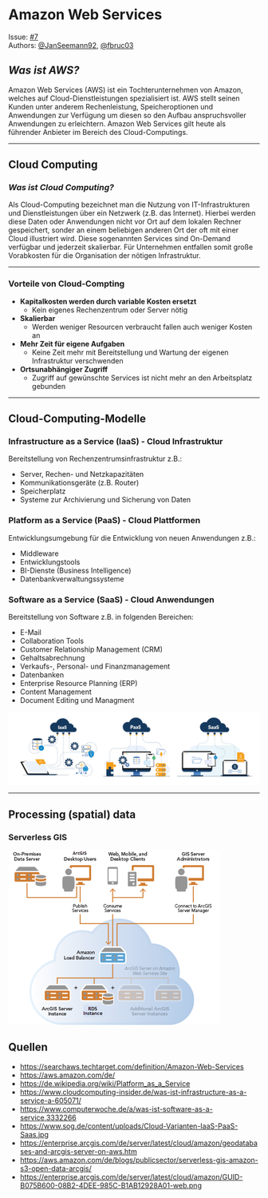 # **Amazon Web Services**

Issue: [#7](<https://github.com/Geosoft2/geosoft2-2021/issues/7>)  
Authors: [@JanSeemann92](https://github.com/JanSeemann92), [@fbruc03](https://github.com/fbruc03)

## _**Was ist AWS?**_

Amazon Web Services (AWS) ist ein Tochterunternehmen von Amazon, welches auf Cloud-Dienstleistungen spezialisiert ist. AWS stellt seinen Kunden unter anderem Rechenleistung, Speicheroptionen und Anwendungen zur Verfügung um diesen so den Aufbau anspruchsvoller Anwendungen zu erleichtern.
Amazon Web Services gilt heute als führender Anbieter im Bereich des Cloud-Computings.

---

## **Cloud Computing**

### _**Was ist Cloud Computing?**_

Als Cloud-Computing bezeichnet man die Nutzung von IT-Infrastrukturen und Dienstleistungen über ein Netzwerk (z.B. das Internet). Hierbei werden diese Daten oder Anwendungen nicht vor Ort auf dem lokalen Rechner gespeichert, sonder an einem beliebigen anderen Ort der oft mit einer Cloud illustriert wird.
Diese sogenannten Services sind On-Demand verfügbar und jederzeit skalierbar. Für Unternehmen entfallen somit große Vorabkosten für die Organisation der nötigen Infrastruktur.

---

### **Vorteile von Cloud-Compting**

- **Kapitalkosten werden durch variable Kosten ersetzt**
  - Kein eigenes Rechenzentrum oder Server nötig
- **Skalierbar**
  - Werden weniger Resourcen verbraucht fallen auch weniger Kosten an
- **Mehr Zeit für eigene Aufgaben**
  - Keine Zeit mehr mit Bereitstellung und Wartung der eigenen Infrastruktur verschwenden
- **Ortsunabhängiger Zugriff**
  - Zugriff auf gewünschte Services ist nicht mehr an den Arbeitsplatz gebunden

---

## **Cloud-Computing-Modelle**

### Infrastructure as a Service (IaaS) - Cloud Infrastruktur

Bereitstellung von Rechenzentrumsinfrastruktur z.B.:

- Server, Rechen- und Netzkapazitäten
- Kommunikationsgeräte (z.B. Router)
- Speicherplatz
- Systeme zur Archivierung und Sicherung von Daten

### Platform as a Service (PaaS) - Cloud Plattformen

Entwicklungsumgebung für die Entwicklung von neuen Anwendungen z.B.:

- Middleware
- Entwicklungstools
- BI-Dienste (Business Intelligence)
- Datenbankverwaltungssysteme

### Software as a Service (SaaS) - Cloud Anwendungen

Bereitstellung von Software z.B. in folgenden Bereichen:

- E-Mail
- Collaboration Tools
- Customer Relationship Management (CRM)
- Gehaltsabrechnung
- Verkaufs-, Personal- und Finanzmanagement
- Datenbanken
- Enterprise Resource Planning (ERP)
- Content Management
- Document Editing und Managment

![Cloud Services](Cloud-Computing-Services.jpg)

---

## Processing (spatial) data

### Serverless GIS
![Serverless GIS](serverlessGIS.png)


## Quellen

- <https://searchaws.techtarget.com/definition/Amazon-Web-Services>
- <https://aws.amazon.com/de/>
- <https://de.wikipedia.org/wiki/Platform_as_a_Service>
- <https://www.cloudcomputing-insider.de/was-ist-infrastructure-as-a-service-a-605071/>
- <https://www.computerwoche.de/a/was-ist-software-as-a-service,3332266>
- <https://www.sog.de/content/uploads/Cloud-Varianten-IaaS-PaaS-Saas.jpg>
- <https://enterprise.arcgis.com/de/server/latest/cloud/amazon/geodatabases-and-arcgis-server-on-aws.htm>
- <https://aws.amazon.com/de/blogs/publicsector/serverless-gis-amazon-s3-open-data-arcgis/>
- <https://enterprise.arcgis.com/de/server/latest/cloud/amazon/GUID-B075B600-08B2-4DEE-985C-B1AB12928A01-web.png>

